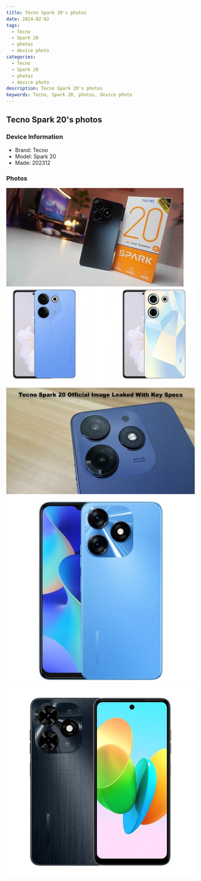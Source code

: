 ```yaml
---
title: Tecno Spark 20's photos
date: 2024-02-02
tags: 
  - Tecno
  - Spark 20
  - photos
  - device photo
categories: 
  - Tecno
  - Spark 20
  - photos
  - device photo
description: Tecno Spark 20's photos
keywords: Tecno, Spark 20, photos, device photo
---
```


## Tecno Spark 20's photos

### Device Information

- Brand: Tecno
- Model: Spark 20
- Made: 202312

### Photos

![/images/best-assets/devices/tecno/tecno-spark-20/1.jpg](/images/best-assets/devices/tecno/tecno-spark-20/1.jpg)
![/images/best-assets/devices/tecno/tecno-spark-20/2.jpg](/images/best-assets/devices/tecno/tecno-spark-20/2.jpg)
![/images/best-assets/devices/tecno/tecno-spark-20/3.jpg](/images/best-assets/devices/tecno/tecno-spark-20/3.jpg)
![/images/best-assets/devices/tecno/tecno-spark-20/4.jpg](/images/best-assets/devices/tecno/tecno-spark-20/4.jpg)
![/images/best-assets/devices/tecno/tecno-spark-20/5.jpg](/images/best-assets/devices/tecno/tecno-spark-20/5.jpg)
